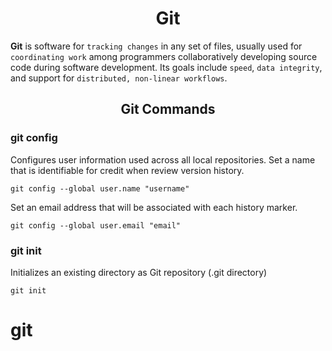 <h1 align="center">Git</h1>

**Git** is software for `tracking changes` in any set of files, usually used for `coordinating work` among programmers collaboratively developing source code during software development. Its goals include `speed`, `data integrity`, and support for `distributed, non-linear workflows`.

<h2 align="center">Git Commands</h2>

### git config
Configures user information used across all local repositories. Set a name that is identifiable for credit when review version history.
```
git config --global user.name "username"
```
Set an email address that will be associated with each history marker.

```
git config --global user.email "email"
```

### git init
Initializes an existing directory as Git repository (.git directory)
```
git init
```

# git
